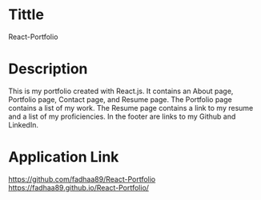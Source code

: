 # Tittle 
React-Portfolio

# Description
This is my portfolio created with React.js. It contains an About page, Portfolio page, Contact page, and Resume page. The Portfolio page contains a list of my work. The Resume page contains a link to my resume and a list of my proficiencies.
 In the footer are links to my Github and LinkedIn.



 # Application Link
 https://github.com/fadhaa89/React-Portfolio  </br>
 https://fadhaa89.github.io/React-Portfolio/
